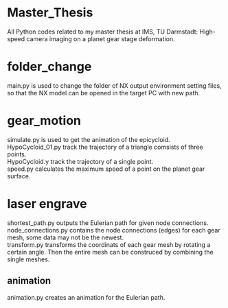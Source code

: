 # Master_Thesis
All Python codes related to my master thesis at IMS, TU Darmstadt: High-speed camera imaging on a planet gear stage deformation.

# folder_change
main.py is used to change the folder of NX output environment setting files, so that the NX model can be opened in the target PC with new path.

# gear_motion
simulate.py is used to get the animation of the epicycloid.  
HypoCycloid_01.py track the trajectory of a triangle comsists of three points.  
HypoCycloid.y track the trajectory of a single point.  
speed.py calculates the maximum speed of a point on the planet gear surface. 

# laser engrave
shortest_path.py outputs the Eulerian path for given node connections.  
node_connections.py contains the node connections (edges) for each gear mesh, some data may not be the newest.  
transform.py transforms the coordinats of each gear mesh by rotating a certain angle. Then the entire mesh can be construced by combining the single meshes.
## animation
animation.py creates an animation for the Eulerian path.
